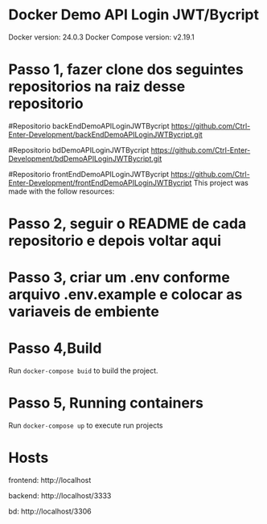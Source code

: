 # Docker Demo API Login JWT/Bycript

Docker version: 24.0.3
Docker Compose version:  v2.19.1


# Passo 1, fazer clone dos seguintes repositorios na raiz desse repositorio
#Repositorio backEndDemoAPILoginJWTBycript
https://github.com/Ctrl-Enter-Development/backEndDemoAPILoginJWTBycript.git

#Repositorio bdDemoAPILoginJWTBycript 
https://github.com/Ctrl-Enter-Development/bdDemoAPILoginJWTBycript.git

#Repositorio frontEndDemoAPILoginJWTBycript
https://github.com/Ctrl-Enter-Development/frontEndDemoAPILoginJWTBycript
This project was made with the follow resources:

# Passo 2, seguir o README de cada repositorio e depois voltar aqui

# Passo 3, criar um .env conforme arquivo .env.example e colocar as variaveis de embiente

# Passo 4,Build

Run `docker-compose buid` to build the project. 

# Passo 5, Running containers

Run `docker-compose up` to execute run projects

# Hosts 

frontend: http://localhost

backend: http://localhost/3333

bd: http://localhost/3306
